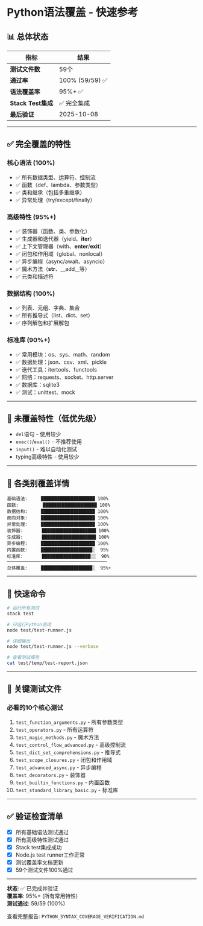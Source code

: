 # Python语法覆盖 - 快速参考

## 📊 总体状态

| 指标 | 结果 |
|------|------|
| **测试文件数** | 59个 |
| **通过率** | 100% (59/59) ✅ |
| **语法覆盖率** | 95%+ ✅ |
| **Stack Test集成** | ✅ 完全集成 |
| **最后验证** | 2025-10-08 |

---

## ✅ 完全覆盖的特性

### 核心语法 (100%)
- ✅ 所有数据类型、运算符、控制流
- ✅ 函数（def、lambda、参数类型）
- ✅ 类和继承（包括多重继承）
- ✅ 异常处理（try/except/finally）

### 高级特性 (95%+)
- ✅ 装饰器（函数、类、参数化）
- ✅ 生成器和迭代器（yield、__iter__）
- ✅ 上下文管理器（with、__enter__/__exit__）
- ✅ 闭包和作用域（global、nonlocal）
- ✅ 异步编程（async/await、asyncio）
- ✅ 魔术方法（__str__、__add__等）
- ✅ 元类和描述符

### 数据结构 (100%)
- ✅ 列表、元组、字典、集合
- ✅ 所有推导式（list、dict、set）
- ✅ 序列解包和扩展解包

### 标准库 (90%+)
- ✅ 常用模块：os、sys、math、random
- ✅ 数据处理：json、csv、xml、pickle
- ✅ 迭代工具：itertools、functools
- ✅ 网络：requests、socket、http.server
- ✅ 数据库：sqlite3
- ✅ 测试：unittest、mock

---

## 📝 未覆盖特性（低优先级）

- `del`语句 - 使用较少
- `exec()`/`eval()` - 不推荐使用
- `input()` - 难以自动化测试
- typing高级特性 - 使用较少

---

## 🎯 各类别覆盖详情

```
基础语法:     ████████████████████ 100%
函数:         ████████████████████ 100%
数据结构:     ████████████████████ 100%
面向对象:     ████████████████████ 100%
异常处理:     ████████████████████ 100%
装饰器:       ████████████████████ 100%
生成器:       ████████████████████ 100%
异步编程:     ████████████████████ 100%
内置函数:     ███████████████████░  95%
标准库:       ██████████████████░░  90%
─────────────────────────────────────
总体覆盖:     ███████████████████░  95%+
```

---

## 🚀 快速命令

```bash
# 运行所有测试
stack test

# 只运行Python测试
node test/test-runner.js

# 详细输出
node test/test-runner.js --verbose

# 查看测试报告
cat test/temp/test-report.json
```

---

## 📁 关键测试文件

### 必看的10个核心测试
1. `test_function_arguments.py` - 所有参数类型
2. `test_operators.py` - 所有运算符
3. `test_magic_methods.py` - 魔术方法
4. `test_control_flow_advanced.py` - 高级控制流
5. `test_dict_set_comprehensions.py` - 推导式
6. `test_scope_closures.py` - 闭包和作用域
7. `test_advanced_async.py` - 异步编程
8. `test_decorators.py` - 装饰器
9. `test_builtin_functions.py` - 内置函数
10. `test_standard_library_basic.py` - 标准库

---

## ✅ 验证检查清单

- [x] 所有基础语法测试通过
- [x] 所有高级特性测试通过
- [x] Stack test集成成功
- [x] Node.js test runner工作正常
- [x] 测试覆盖率文档更新
- [x] 59个测试文件100%通过

---

**状态**: ✅ 已完成并验证  
**覆盖率**: 95%+ (所有常用特性)  
**测试通过**: 59/59 (100%)

查看完整报告: `PYTHON_SYNTAX_COVERAGE_VERIFICATION.md`

